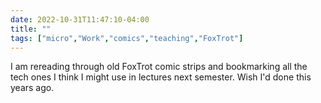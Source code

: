 ---date: 2022-10-31T11:47:10-04:00title: ""tags: ["micro","Work","comics","teaching","FoxTrot"]---I am rereading through old FoxTrot comic strips and bookmarking all the tech ones I think I might use in lectures next semester. Wish I'd done this years ago.